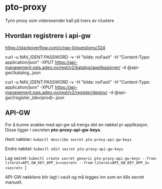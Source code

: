 # pto-proxy
Tynn proxy som videresender kall på tvers av clustere


## Hvordan registrere i api-gw
https://stackoverflow.com/c/nav-it/questions/324

curl -u NAV_IDENT:PASSWORD -v -H "kilde: noFasit" -H "Content-Type: application/json" -XPUT https://api-management.nais.adeo.no/rest/v2/katalog/applikasjoner/<APP> -d @api-gw/<APP>/katalog_<APP>.json 

curl -u NAV_IDENT:PASSWORD -v -H "kilde: noFasit" -H "Content-Type: application/json" -XPUT https://api-management.nais.adeo.no/rest/v2/register/deploy/<APP> -d @api-gw/<APP>/register_(dev/prod)-<APP>.json 

## API-GW
For å kunne snakke med api-gw så trengs det en nøkkel pr applikasjon.
Disse ligger i secreten **pto-proxy-api-gw-keys**.

Hent nøkkler:
`kubectl describe secret pto-proxy-api-gw-keys`

Endre nøkkel:
`kubectl edit secret pto-proxy-api-gw-keys`

Lag secret:
`kubectl create secret generic pto-proxy-api-gw-keys --from-literal=API_GW_KEY_APP_1=<secret> --from-literal=API_GW_KEY_APP_2=<secret> `]

API-GW nøkklene blir lagt i vault og må legges inn som en k8s secret manuelt.

